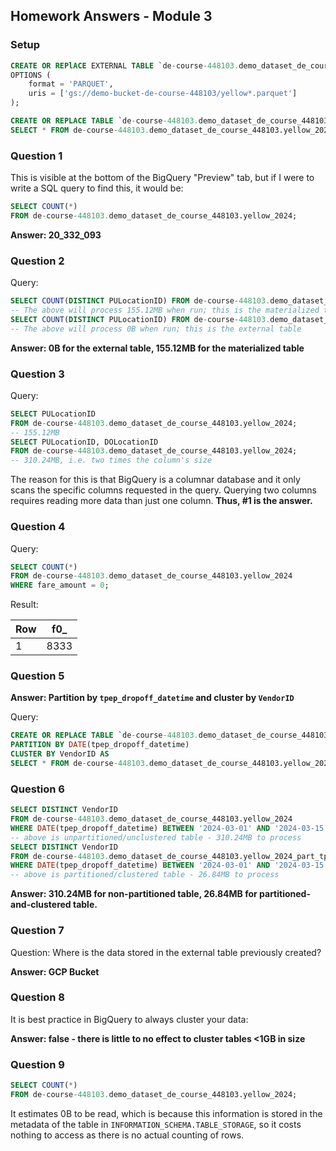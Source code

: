 ## Homework Answers - Module 3
### Setup
```sql
CREATE OR REPlACE EXTERNAL TABLE `de-course-448103.demo_dataset_de_course_448103.yellow_2024_parquet`
OPTIONS (
    format = 'PARQUET',
    uris = ['gs://demo-bucket-de-course-448103/yellow*.parquet']
);

CREATE OR REPLACE TABLE `de-course-448103.demo_dataset_de_course_448103.yellow_2024` AS
SELECT * FROM de-course-448103.demo_dataset_de_course_448103.yellow_2024_parquet;
```

### Question 1
This is visible at the bottom of the BigQuery "Preview" tab, but if I were to write a SQL query to find this, it would be:
```sql
SELECT COUNT(*) 
FROM de-course-448103.demo_dataset_de_course_448103.yellow_2024;
```

**Answer: 20_332_093**

### Question 2
Query:
```sql
SELECT COUNT(DISTINCT PULocationID) FROM de-course-448103.demo_dataset_de_course_448103.yellow_2024;
-- The above will process 155.12MB when run; this is the materialized table
SELECT COUNT(DISTINCT PULocationID) FROM de-course-448103.demo_dataset_de_course_448103.yellow_2024_parquet;
-- The above will process 0B when run; this is the external table
```

**Answer: 0B for the external table, 155.12MB for the materialized table**

### Question 3
Query:
```sql
SELECT PULocationID 
FROM de-course-448103.demo_dataset_de_course_448103.yellow_2024;
-- 155.12MB
SELECT PULocationID, DOLocationID 
FROM de-course-448103.demo_dataset_de_course_448103.yellow_2024;
-- 310.24MB, i.e. two times the column's size
```

The reason for this is that BigQuery is a columnar database and it only scans the specific columns requested in the query. Querying two columns requires reading more data than just one column. **Thus, #1 is the answer.**

### Question 4
Query:
```sql
SELECT COUNT(*) 
FROM de-course-448103.demo_dataset_de_course_448103.yellow_2024 
WHERE fare_amount = 0;
```
Result:

| Row | f0_ |
| - | - |
| 1 | 8333 |

### Question 5
**Answer: Partition by `tpep_dropoff_datetime` and cluster by `VendorID`**

Query:
```sql
CREATE OR REPLACE TABLE `de-course-448103.demo_dataset_de_course_448103.yellow_2024_part_tpepdr`
PARTITION BY DATE(tpep_dropoff_datetime)
CLUSTER BY VendorID AS
SELECT * FROM de-course-448103.demo_dataset_de_course_448103.yellow_2024;
```

### Question 6
```sql
SELECT DISTINCT VendorID 
FROM de-course-448103.demo_dataset_de_course_448103.yellow_2024 
WHERE DATE(tpep_dropoff_datetime) BETWEEN '2024-03-01' AND '2024-03-15';
-- above is unpartitioned/unclustered table - 310.24MB to process
SELECT DISTINCT VendorID 
FROM de-course-448103.demo_dataset_de_course_448103.yellow_2024_part_tpepdr 
WHERE DATE(tpep_dropoff_datetime) BETWEEN '2024-03-01' AND '2024-03-15';
-- above is partitioned/clustered table - 26.84MB to process
```

**Answer: 310.24MB for non-partitioned table, 26.84MB for partitioned-and-clustered table.**

### Question 7
Question: Where is the data stored in the external table previously created?

**Answer: GCP Bucket**

### Question 8
It is best practice in BigQuery to always cluster your data:

**Answer: false - there is little to no effect to cluster tables <1GB in size**

### Question 9
```sql
SELECT COUNT(*) 
FROM de-course-448103.demo_dataset_de_course_448103.yellow_2024;
```
It estimates 0B to be read, which is because this information is stored in the metadata of the table in `INFORMATION_SCHEMA.TABLE_STORAGE`, so it costs nothing to access as there is no actual counting of rows. 